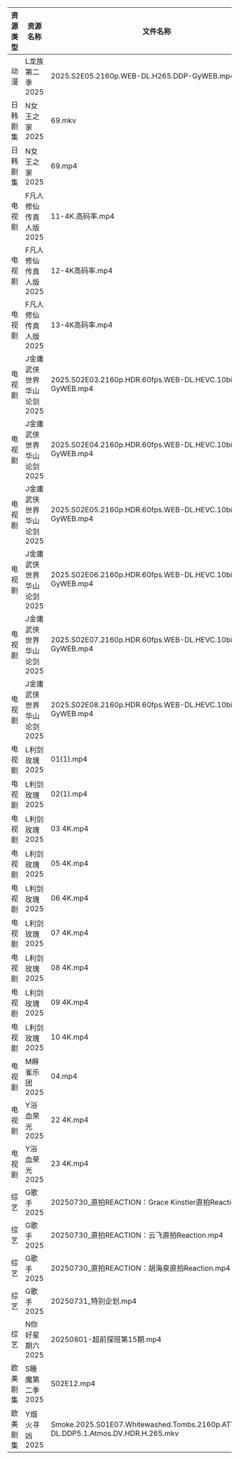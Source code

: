 | 资源类型 | 资源名称            | 文件名称                                                                                | 分享链接                                 | 更新时间                |
| ---- | --------------- | ----------------------------------------------------------------------------------- | ------------------------------------ | ------------------- |
| 动漫   | L龙族第二季2025      | 2025.S2E05.2160p.WEB-DL.H265.DDP-GyWEB.mp4                                          | https://pan.quark.cn/s/7820520d1f2c  | 2025-08-01 16:26:06 |
| 日韩剧集 | N女王之家2025       | 69.mkv                                                                              | https://pan.quark.cn/s/a85463f38f49  | 2025-08-01 16:28:15 |
| 日韩剧集 | N女王之家2025       | 69.mp4                                                                              | https://pan.quark.cn/s/a85463f38f49  | 2025-08-01 16:28:18 |
| 电视剧  | F凡人修仙传真人版2025   | 11-4K.高码率.mp4                                                                       | https://www.alipan.com/s/Nv8hxtNv9F1 | 2025-08-01 12:01:40 |
| 电视剧  | F凡人修仙传真人版2025   | 12-4K高码率.mp4                                                                        | https://www.alipan.com/s/Nv8hxtNv9F1 | 2025-08-01 15:01:38 |
| 电视剧  | F凡人修仙传真人版2025   | 13-4K高码率.mp4                                                                        | https://www.alipan.com/s/Nv8hxtNv9F1 | 2025-08-01 15:01:38 |
| 电视剧  | J金庸武侠世界华山论剑2025 | 2025.S02E03.2160p.HDR.60fps.WEB-DL.HEVC.10bit.AAC-GyWEB.mp4                         | https://pan.quark.cn/s/9c33afd62856  | 2025-08-01 01:24:01 |
| 电视剧  | J金庸武侠世界华山论剑2025 | 2025.S02E04.2160p.HDR.60fps.WEB-DL.HEVC.10bit.AAC-GyWEB.mp4                         | https://pan.quark.cn/s/9c33afd62856  | 2025-08-01 01:23:51 |
| 电视剧  | J金庸武侠世界华山论剑2025 | 2025.S02E05.2160p.HDR.60fps.WEB-DL.HEVC.10bit.AAC-GyWEB.mp4                         | https://pan.quark.cn/s/9c33afd62856  | 2025-08-01 01:23:55 |
| 电视剧  | J金庸武侠世界华山论剑2025 | 2025.S02E06.2160p.HDR.60fps.WEB-DL.HEVC.10bit.AAC-GyWEB.mp4                         | https://pan.quark.cn/s/9c33afd62856  | 2025-08-01 01:23:48 |
| 电视剧  | J金庸武侠世界华山论剑2025 | 2025.S02E07.2160p.HDR.60fps.WEB-DL.HEVC.10bit.AAC-GyWEB.mp4                         | https://pan.quark.cn/s/9c33afd62856  | 2025-08-01 01:24:06 |
| 电视剧  | J金庸武侠世界华山论剑2025 | 2025.S02E08.2160p.HDR.60fps.WEB-DL.HEVC.10bit.AAC-GyWEB.mp4                         | https://pan.quark.cn/s/9c33afd62856  | 2025-08-01 01:23:58 |
| 电视剧  | L利剑玫瑰2025       | 01(1).mp4                                                                           | https://www.alipan.com/s/rhnmZAsByum | 2025-08-01 10:01:55 |
| 电视剧  | L利剑玫瑰2025       | 02(1).mp4                                                                           | https://www.alipan.com/s/rhnmZAsByum | 2025-08-01 10:01:55 |
| 电视剧  | L利剑玫瑰2025       | 03 4K.mp4                                                                           | https://www.alipan.com/s/rhnmZAsByum | 2025-08-01 10:01:54 |
| 电视剧  | L利剑玫瑰2025       | 05 4K.mp4                                                                           | https://www.alipan.com/s/rhnmZAsByum | 2025-08-01 10:01:53 |
| 电视剧  | L利剑玫瑰2025       | 06 4K.mp4                                                                           | https://www.alipan.com/s/rhnmZAsByum | 2025-08-01 10:01:53 |
| 电视剧  | L利剑玫瑰2025       | 07 4K.mp4                                                                           | https://www.alipan.com/s/rhnmZAsByum | 2025-08-01 10:01:52 |
| 电视剧  | L利剑玫瑰2025       | 08 4K.mp4                                                                           | https://www.alipan.com/s/rhnmZAsByum | 2025-08-01 10:01:52 |
| 电视剧  | L利剑玫瑰2025       | 09 4K.mp4                                                                           | https://www.alipan.com/s/rhnmZAsByum | 2025-08-01 10:01:51 |
| 电视剧  | L利剑玫瑰2025       | 10 4K.mp4                                                                           | https://www.alipan.com/s/rhnmZAsByum | 2025-08-01 10:01:51 |
| 电视剧  | M麻雀乐团2025       | 04.mp4                                                                              | https://pan.quark.cn/s/6f7fe24c7e8f  | 2025-08-01 01:27:39 |
| 电视剧  | Y浴血荣光2025       | 22 4K.mp4                                                                           | https://www.alipan.com/s/F3MTFNa4XY2 | 2025-08-01 08:02:30 |
| 电视剧  | Y浴血荣光2025       | 23 4K.mp4                                                                           | https://www.alipan.com/s/F3MTFNa4XY2 | 2025-08-01 08:02:29 |
| 综艺   | G歌手2025         | 20250730_直拍REACTION：Grace Kinstler直拍Reaction.mp4                                    | https://www.alipan.com/s/BnAVvcGrxme | 2025-08-01 00:02:45 |
| 综艺   | G歌手2025         | 20250730_直拍REACTION：云飞直拍Reaction.mp4                                                | https://www.alipan.com/s/BnAVvcGrxme | 2025-08-01 00:02:44 |
| 综艺   | G歌手2025         | 20250730_直拍REACTION：胡海泉直拍Reaction.mp4                                               | https://www.alipan.com/s/BnAVvcGrxme | 2025-08-01 00:02:43 |
| 综艺   | G歌手2025         | 20250731_特别企划.mp4                                                                   | https://www.alipan.com/s/BnAVvcGrxme | 2025-08-01 00:02:43 |
| 综艺   | N你好星期六2025      | 20250801-超前探班第15期.mp4                                                               | https://www.alipan.com/s/nvuMvPrHLGa | 2025-08-01 15:03:00 |
| 欧美剧集 | S睡魔第二季2025      | S02E12.mp4                                                                          | https://pan.quark.cn/s/fb511ecc3e48  | 2025-08-01 10:31:51 |
| 欧美剧集 | Y烟火寻凶2025       | Smoke.2025.S01E07.Whitewashed.Tombs.2160p.ATVP.WEB-DL.DDP5.1.Atmos.DV.HDR.H.265.mkv | https://pan.quark.cn/s/96d5d0ce3ae2  | 2025-08-01 10:37:52 |
